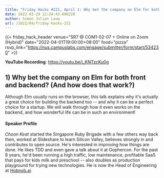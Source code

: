 ```yaml
---
title: "Friday Hacks #221, April 1: Why bet the company on Elm for both front and backend?"
date: 2022-03-29 12:24:43.696220
author: Simon Julian Lauw
url: /2022/04/friday-hacks-221
---
```


{{< friday_hack_header
    venue="SR7 @ COM1-02-07 + Online on Zoom (Hybrid)"
    date="2022-04-01T19:00:00+08:00"
    food="pizza"
    rsvp_link="https://nus.campuslabs.com/engage/submitter/form/start/534230" >}}

**YouTube Recording**: https://youtu.be/i_KNTzcKu0g

## 1) Why bet the company on Elm for both front and backend? (And how does that work?)

Although Elm usually runs on the browser, this talk explains why it's actually a great choice for building the backend too -- and why it can be a perfect choice for a startup. We will walk through how it even works on the backend, and how wonderful life can be in such an environment!

#### Speaker Profile

_Choon Keat_ started the Singapore Ruby Brigade with a few others way back then, worked at Slideshare to learn Silicon Valley, believes strongly in and contributes to open source. He's interested in improving how things are done. He likes TDD and even gave a talk about it at Gophercon. For the past 8 years, he'd been running a high traffic, low maintenance, profitable SaaS that pays for kids milk and preschool -- also doubles as production playground for trying new technologies. He is now the Head of Engineering at [Hobnob.ai](https://www.hobnob.ai/).

